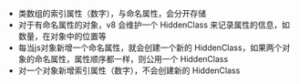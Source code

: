  - 类数组的索引属性（数字），与命名属性，会分开存储
 - 对于有命名属性的对象，v8 会维护一个 HiddenClass 来记录属性的信息，如数量，在对象中的位置等
 - 每当js对象新增一个命名属性，就会创建一个新的 HiddenClass，如果两个对象的命名属性，属性顺序都一样，则公用一个 HiddenClass
 - 对一个对象新增索引属性（数字），不会创建新的 HiddenClass
